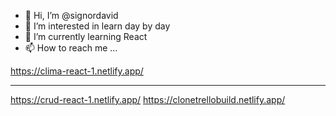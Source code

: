 - 👋 Hi, I’m @signordavid
- 👀 I’m interested in learn day by day
- 🌱 I’m currently learning React
- 📫 How to reach me ...

https://clima-react-1.netlify.app/ <hr /> 
https://crud-react-1.netlify.app/
https://clonetrellobuild.netlify.app/
